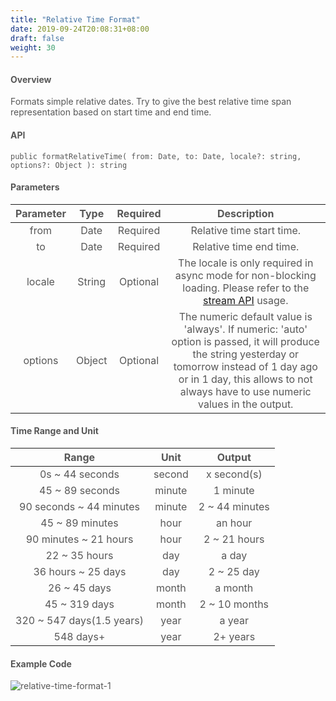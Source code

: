 ```yaml
---
title: "Relative Time Format"
date: 2019-09-24T20:08:31+08:00
draft: false
weight: 30
---
```


#### **Overview**

Formats simple relative dates. Try to give the best relative time span representation based on start time and end time.

#### **API**

```
public formatRelativeTime( from: Date, to: Date, locale?: string, options?: Object ): string

```


#### **Parameters**

| Parameter |  Type  | Required |                         Description                          |
| :-------: | :----: | :------: | :----------------------------------------------------------: |
|   from    |  Date  | Required |                  Relative time start time.                   |
|    to     |  Date  | Required |                   Relative time end time.                    |
|  locale   | String | Optional | The locale is only required in async mode for non-blocking loading. Please refer to the [stream API](https://ngx.eng.vmware.com/@vmw/ngx-vip/locale-management/documentation#Asynchronous-API) usage. |
|  options  | Object | Optional | The numeric default value is 'always'. If numeric: 'auto' option is passed, it will produce the string yesterday or tomorrow instead of 1 day ago or in 1 day, this allows to not always have to use numeric values in the output. |


#### **Time Range and Unit**

|           Range           |  Unit  |     Output     |
| :-----------------------: | :----: | :------------: |
|      0s ~ 44 seconds      | second |  x second(s)   |
|      45 ~ 89 seconds      | minute |    1 minute    |
|  90 seconds ~ 44 minutes  | minute | 2 ~ 44 minutes |
|      45 ~ 89 minutes      |  hour  |    an hour     |
|   90 minutes ~ 21 hours   |  hour  |  2 ~ 21 hours  |
|       22 ~ 35 hours       |  day   |     a day      |
|    36 hours ~ 25 days     |  day   |   2 ~ 25 day   |
|       26 ~ 45 days        | month  |    a month     |
|       45 ~ 319 days       | month  | 2 ~ 10 months  |
| 320 ~ 547 days(1.5 years) |  year  |     a year     |
|         548 days+         |  year  |    2+ years    |


#### **Example Code**


![relative-time-format-1](https://github.com/zmengjiao/singleton/raw/website/content/en/images/relative-time-format/relative-time-format-1.png)


<style>
    html {
        font-family: Metropolis;
        color: #575757;
    }
    section strong {
        font-weight: 400;
    }
    article section.page pre {
        background-color: #fafafa;
        border:1px solid #ccc;
        padding-top: 2rem;
    }
    article section.page table th {
        font-weight:500;
        text-transform: inherit;
    }
</style>
